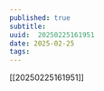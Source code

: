 ```yaml
---
published: true
subtitle: 
uuid:  20250225161951
date: 2025-02-25
tags: 
---
```


[[20250225161951]]

<!-- #  Journal-Test-4 -->